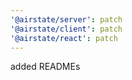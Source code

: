 ```yaml
---
'@airstate/server': patch
'@airstate/client': patch
'@airstate/react': patch
---
```


added READMEs
